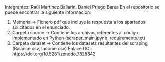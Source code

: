 Integrantes: Raúl Martínez Ballarín, Daniel Priego Barea
En el repositorio se puede encontrar la siguiente información:
  1. Memoria -> Fichero pdf que incluye la respuesta a los apartados solicitados en el enunciado.
  2. Carpeta source -> Contiene los archivos referentes al código implementado en Python (scraper_main.jpynb, requirements.txt)
  3. Carpeta dataset -> Contiene los datasets resultantes del scraping (Balance.csv, Income.csv)
Enlace DOI: https://doi.org/10.5281/zenodo.7825842
